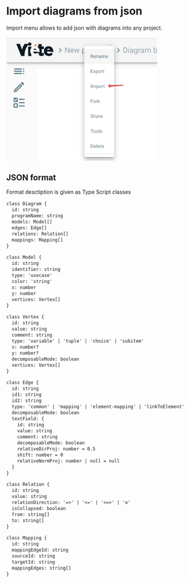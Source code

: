 # Import diagrams from json

Import menu allows to add json with diagrams into any project.

<img src="./import.png" alt="Import menu" width="400"/>

## JSON format

Format desctiption is given as Type Script classes

```
class Diagram {
  id: string
  programName: string
  models: Model[]
  edges: Edge[]
  relations: Relation[]
  mappings: Mapping[]
}
```

```
class Model {
  id: string
  identifier: string
  type: 'usecase'
  color: 'string'
  x: number
  y: number
  vertices: Vertex[]
}
```

```
class Vertex {
  id: string
  value: string
  comment: string
  type: 'variable' | 'tuple' | 'choice' | 'subitem'
  x: number?
  y: number?
  decomposableMode: boolean
  vertices: Vertex[]
}
```

```
class Edge {
  id: string
  id1: string
  id2: string
  type: 'common' | 'mapping' | 'element-mapping' | 'linkToElement'
  decomposableMode: boolean
  textField: {
    id: string
    value: string
    comment: string
    decomposableMode: boolean
    relativeDirProj: number = 0.5
    shift: number = 0
    relativeNormProj: number | null = null
  }
}
```

```
class Relation {
  id: string
  value: string
  relationDirection: '=>' | '<=' | '<=>' | 'o'
  isCollapsed: boolean
  from: string[]
  to: string[]
}
```

```
class Mapping {
  id: string
  mappingEdgeId: string
  sourceId: string
  targetId: string
  mappingEdges: string[]
}
```